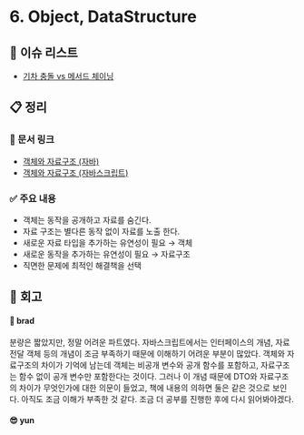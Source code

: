 # 6. Object, DataStructure

## :pushpin: 이슈 리스트

- [기차 충돌 vs 메서드 체이닝](https://github.com/brad-go/clean-code-study/issues/32)

## :clipboard: 정리

### :link: 문서 링크

- [객체와 자료구조 (자바)](./heewhy_java.md)
- [객체와 자료구조 (자바스크립트)](./brad_javascript.md)

### :white_check_mark: 주요 내용

- 객체는 동작을 공개하고 자료를 숨긴다.
- 자료 구조는 별다른 동작 없이 자료를 노출 한다.
- 새로운 자료 타입을 추가하는 유연성이 필요 → 객체
- 새로운 동작을 추가하는 유연성이 필요 → 자료구조
- 직면한 문제에 최적인 해결책을 선택

## :pray: 회고

#### :bread: brad

분량은 짧았지만, 정말 어려운 파트였다. 자바스크립트에서는 인터페이스의 개념, 자료전달 객체 등의 개념이 조금 부족하기 때문에 이해하기 어려운 부분이 많았다.
객체와 자료구조의 차이가 기억에 남는데 객체는 비공개 변수와 공개 함수를 포함하고, 자료구조는 함수 없이 공개 변수만 포함한다는 것이다. 그러나 이 개념 때문에 DTO와 자료구조의 차이가 무엇인가에 대한 의문이 들었고, 책에 내용의 의하면 둘은 같은 것으로 보인다.
아직도 조금 이해가 부족한 것 같다. 조금 더 공부를 진행한 후에 다시 읽어봐야겠다.

#### :sunglasses: yun
